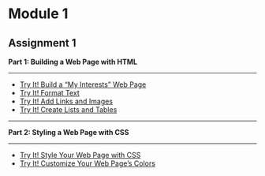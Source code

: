 # Module 1

## Assignment 1

**Part 1: Building a Web Page with HTML**

---
- [Try It! Build a “My Interests” Web Page](https://www.coursera.org/learn/duke-programming-web/supplement/wxAGk/try-it-build-a-my-interests-web-page)
- [Try It! Format Text](https://www.coursera.org/learn/duke-programming-web/supplement/MpmNs/try-it-format-text)
- [Try It! Add Links and Images](https://www.coursera.org/learn/duke-programming-web/supplement/4hKA3/try-it-add-links-and-images)
- [Try It! Create Lists and Tables](https://www.coursera.org/learn/duke-programming-web/supplement/lv2Tb/try-it-create-lists-and-tables)

---
**Part 2: Styling a Web Page with CSS**

----

- [Try It! Style Your Web Page with CSS](https://www.coursera.org/learn/duke-programming-web/supplement/YU87q/try-it-style-your-web-page-with-css)
- [Try It! Customize Your Web Page’s Colors](https://www.coursera.org/learn/duke-programming-web/supplement/bZTpG/try-it-customize-your-web-pages-colors)
